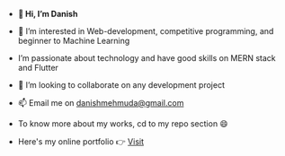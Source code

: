 - **👋 Hi, I’m Danish**
 
- 👀 I’m interested in Web-development, competitive programming, and beginner to Machine Learning
- I’m passionate about technology and have good skills on MERN stack and Flutter
- 💞️ I’m looking to collaborate on any development project
- 📫 Email me on danishmehmuda@gmail.com
- To know more about my works, cd to my repo section :smile:
- Here's my online portfolio :point_right: [Visit](https://gladi8r-github-io.vercel.app/)

<!---
GLADI8R/GLADI8R is a ✨ special ✨ repository because its `README.md` (this file) appears on your GitHub profile.
You can click the Preview link to take a look at your changes.
--->
